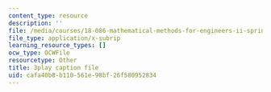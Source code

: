 ```yaml
---
content_type: resource
description: ''
file: /media/courses/18-086-mathematical-methods-for-engineers-ii-spring-2006/cafa40b8b110561e98bf26f580952834_0aa6fUHTTeU.vtt
file_type: application/x-subrip
learning_resource_types: []
ocw_type: OCWFile
resourcetype: Other
title: 3play caption file
uid: cafa40b8-b110-561e-98bf-26f580952834
---
```

